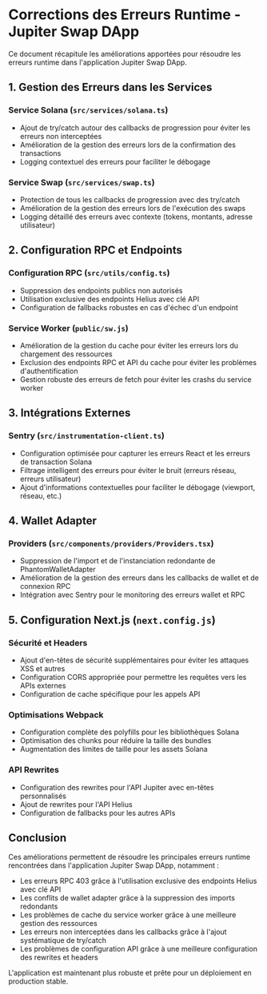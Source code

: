 # Corrections des Erreurs Runtime - Jupiter Swap DApp

Ce document récapitule les améliorations apportées pour résoudre les erreurs runtime dans l'application Jupiter Swap DApp.

## 1. Gestion des Erreurs dans les Services

### Service Solana (`src/services/solana.ts`)
- Ajout de try/catch autour des callbacks de progression pour éviter les erreurs non interceptées
- Amélioration de la gestion des erreurs lors de la confirmation des transactions
- Logging contextuel des erreurs pour faciliter le débogage

### Service Swap (`src/services/swap.ts`)
- Protection de tous les callbacks de progression avec des try/catch
- Amélioration de la gestion des erreurs lors de l'exécution des swaps
- Logging détaillé des erreurs avec contexte (tokens, montants, adresse utilisateur)

## 2. Configuration RPC et Endpoints

### Configuration RPC (`src/utils/config.ts`)
- Suppression des endpoints publics non autorisés
- Utilisation exclusive des endpoints Helius avec clé API
- Configuration de fallbacks robustes en cas d'échec d'un endpoint

### Service Worker (`public/sw.js`)
- Amélioration de la gestion du cache pour éviter les erreurs lors du chargement des ressources
- Exclusion des endpoints RPC et API du cache pour éviter les problèmes d'authentification
- Gestion robuste des erreurs de fetch pour éviter les crashs du service worker

## 3. Intégrations Externes


### Sentry (`src/instrumentation-client.ts`)
- Configuration optimisée pour capturer les erreurs React et les erreurs de transaction Solana
- Filtrage intelligent des erreurs pour éviter le bruit (erreurs réseau, erreurs utilisateur)
- Ajout d'informations contextuelles pour faciliter le débogage (viewport, réseau, etc.)

## 4. Wallet Adapter

### Providers (`src/components/providers/Providers.tsx`)
- Suppression de l'import et de l'instanciation redondante de PhantomWalletAdapter
- Amélioration de la gestion des erreurs dans les callbacks de wallet et de connexion RPC
- Intégration avec Sentry pour le monitoring des erreurs wallet et RPC

## 5. Configuration Next.js (`next.config.js`)

### Sécurité et Headers
- Ajout d'en-têtes de sécurité supplémentaires pour éviter les attaques XSS et autres
- Configuration CORS appropriée pour permettre les requêtes vers les APIs externes
- Configuration de cache spécifique pour les appels API

### Optimisations Webpack
- Configuration complète des polyfills pour les bibliothèques Solana
- Optimisation des chunks pour réduire la taille des bundles
- Augmentation des limites de taille pour les assets Solana

### API Rewrites
- Configuration des rewrites pour l'API Jupiter avec en-têtes personnalisés
- Ajout de rewrites pour l'API Helius
- Configuration de fallbacks pour les autres APIs

## Conclusion

Ces améliorations permettent de résoudre les principales erreurs runtime rencontrées dans l'application Jupiter Swap DApp, notamment :
- Les erreurs RPC 403 grâce à l'utilisation exclusive des endpoints Helius avec clé API
- Les conflits de wallet adapter grâce à la suppression des imports redondants
- Les problèmes de cache du service worker grâce à une meilleure gestion des ressources
- Les erreurs non interceptées dans les callbacks grâce à l'ajout systématique de try/catch
- Les problèmes de configuration API grâce à une meilleure configuration des rewrites et headers

L'application est maintenant plus robuste et prête pour un déploiement en production stable.
